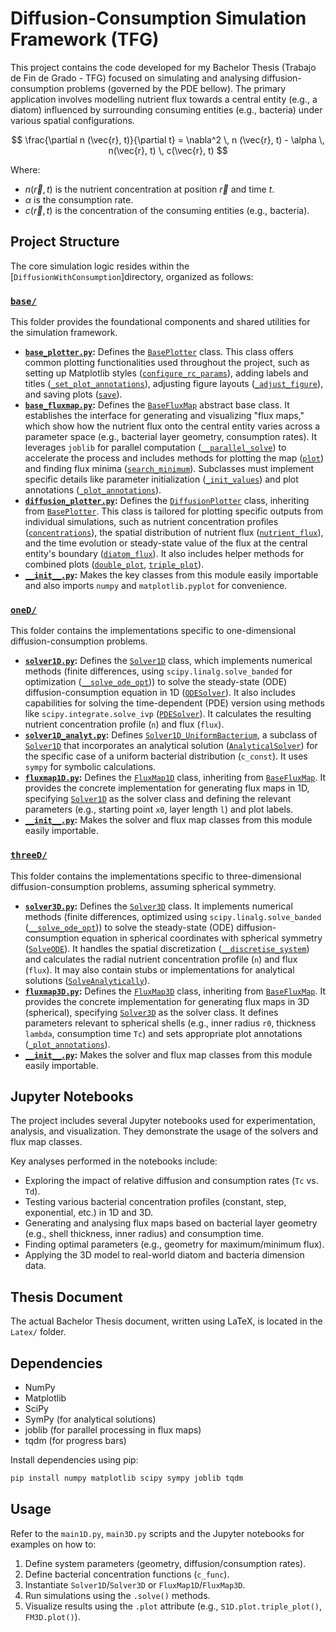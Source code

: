 # Diffusion-Consumption Simulation Framework (TFG)

This project contains the code developed for my Bachelor Thesis (Trabajo de Fin de Grado - TFG) focused on simulating and analysing diffusion-consumption problems (governed by the PDE bellow). The primary application involves modelling nutrient flux towards a central entity (e.g., a diatom) influenced by surrounding consuming entities (e.g., bacteria) under various spatial configurations.

$$
    \frac{\partial n (\vec{r}, t)}{\partial t} =
    \nabla^2 \, n (\vec{r}, t)
    - \alpha \, n(\vec{r}, t) \, c(\vec{r}, t)
$$

Where:
-   $n(\vec{r}, t)$ is the nutrient concentration at position $\vec{r}$ and time $t$.
-   $\alpha$ is the consumption rate.
-   $c(\vec{r}, t)$ is the concentration of the consuming entities (e.g., bacteria).


## Project Structure

The core simulation logic resides within the [`DiffusionWithConsumption`]directory, organized as follows:

### [`base/`](DiffusionWithConsumption\base)

This folder provides the foundational components and shared utilities for the simulation framework.

*   **[`base_plotter.py`](DiffusionWithConsumption\base\base_plotter.py):** Defines the [`BasePlotter`](DiffusionWithConsumption\base\base_plotter.py#L3) class. This class offers common plotting functionalities used throughout the project, such as setting up Matplotlib styles ([`configure_rc_params`](DiffusionWithConsumption\base\base_plotter.py#L7)), adding labels and titles ([`_set_plot_annotations`](DiffusionWithConsumption\base\base_plotter.py#L22)), adjusting figure layouts ([`_adjust_figure`](DiffusionWithConsumption\base\base_plotter.py#L28)), and saving plots ([`save`](DiffusionWithConsumption\base\base_plotter.py#L32)).
*   **[`base_fluxmap.py`](DiffusionWithConsumption\base\base_fluxmap.py):** Defines the [`BaseFluxMap`](DiffusionWithConsumption\base\base_fluxmap.py#L10) abstract base class. It establishes the interface for generating and visualizing "flux maps," which show how the nutrient flux onto the central entity varies across a parameter space (e.g., bacterial layer geometry, consumption rates). It leverages `joblib` for parallel computation ([`__parallel_solve`](DiffusionWithConsumption\base\base_fluxmap.py#L70)) to accelerate the process and includes methods for plotting the map ([`plot`](DiffusionWithConsumption\base\base_fluxmap.py#L168)) and finding flux minima ([`search_minimum`](DiffusionWithConsumption\base\base_fluxmap.py#L152)). Subclasses must implement specific details like parameter initialization ([`_init_values`](DiffusionWithConsumption\base\base_fluxmap.py#L20)) and plot annotations ([`_plot_annotations`](DiffusionWithConsumption\base\base_fluxmap.py#L33)).
*   **[`diffusion_plotter.py`](DiffusionWithConsumption\base\diffusion_plotter.py):** Defines the [`DiffusionPlotter`](DiffusionWithConsumption\base\diffusion_plotter.py#L7) class, inheriting from [`BasePlotter`](DiffusionWithConsumption\base\base_plotter.py#L3). This class is tailored for plotting specific outputs from individual simulations, such as nutrient concentration profiles ([`concentrations`](DiffusionWithConsumption\base\diffusion_plotter.py#L19)), the spatial distribution of nutrient flux ([`nutrient_flux`](DiffusionWithConsumption\base\diffusion_plotter.py#L41)), and the time evolution or steady-state value of the flux at the central entity's boundary ([`diatom_flux`](DiffusionWithConsumption\base\diffusion_plotter.py#L66)). It also includes helper methods for combined plots ([`double_plot`](DiffusionWithConsumption\base\diffusion_plotter.py#L93), [`triple_plot`](DiffusionWithConsumption\base\diffusion_plotter.py#L100)).
*   **[`__init__.py`](DiffusionWithConsumption\base\__init__.py):** Makes the key classes from this module easily importable and also imports `numpy` and `matplotlib.pyplot` for convenience.

### [`oneD/`](DiffusionWithConsumption\oneD)

This folder contains the implementations specific to one-dimensional diffusion-consumption problems.

*   **[`solver1D.py`](DiffusionWithConsumption\oneD\solver1D.py):** Defines the [`Solver1D`](DiffusionWithConsumption\oneD\solver1D.py#L5) class, which implements numerical methods (finite differences, using `scipy.linalg.solve_banded` for optimization ([`__solve_ode_opt`](DiffusionWithConsumption\oneD\solver1D.py#L101))) to solve the steady-state (ODE) diffusion-consumption equation in 1D ([`ODESolver`](DiffusionWithConsumption\oneD\solver1D.py#L51)). It also includes capabilities for solving the time-dependent (PDE) version using methods like `scipy.integrate.solve_ivp` ([`PDESolver`](DiffusionWithConsumption\oneD\solver1D.py#L113)). It calculates the resulting nutrient concentration profile (`n`) and flux (`flux`).
*   **[`solver1D_analyt.py`](DiffusionWithConsumption\oneD\solver1D_analyt.py):** Defines [`Solver1D_UniformBacterium`](DiffusionWithConsumption\oneD\solver1D_analyt.py#L5), a subclass of [`Solver1D`](DiffusionWithConsumption\oneD\solver1D.py#L5) that incorporates an analytical solution ([`AnalyticalSolver`](DiffusionWithConsumption\oneD\solver1D_analyt.py#L19)) for the specific case of a uniform bacterial distribution (`c_const`). It uses `sympy` for symbolic calculations.
*   **[`fluxmap1D.py`](DiffusionWithConsumption\oneD\fluxmap1D.py):** Defines the [`FluxMap1D`](DiffusionWithConsumption\oneD\fluxmap1D.py#L4) class, inheriting from [`BaseFluxMap`](DiffusionWithConsumption\base\base_fluxmap.py#L10). It provides the concrete implementation for generating flux maps in 1D, specifying [`Solver1D`](DiffusionWithConsumption\oneD\solver1D.py#L5) as the solver class and defining the relevant parameters (e.g., starting point `x0`, layer length `l`) and plot labels.
*   **[`__init__.py`](DiffusionWithConsumption\oneD\__init__.py):** Makes the solver and flux map classes from this module easily importable.

### [`threeD/`](DiffusionWithConsumption\threeD)

This folder contains the implementations specific to three-dimensional diffusion-consumption problems, assuming spherical symmetry.

*   **[`solver3D.py`](DiffusionWithConsumption\threeD\solver3D.py):** Defines the [`Solver3D`](DiffusionWithConsumption\threeD\solver3D.py#L5) class. It implements numerical methods (finite differences, optimized using `scipy.linalg.solve_banded` ([`__solve_ode_opt`](DiffusionWithConsumption\threeD\solver3D.py#L72))) to solve the steady-state (ODE) diffusion-consumption equation in spherical coordinates with spherical symmetry ([`SolveODE`](DiffusionWithConsumption\threeD\solver3D.py#L37)). It handles the spatial discretization ([`__discretise_system`](DiffusionWithConsumption\threeD\solver3D.py#L27)) and calculates the radial nutrient concentration profile (`n`) and flux (`flux`). It may also contain stubs or implementations for analytical solutions ([`SolveAnalytically`](DiffusionWithConsumption\threeD\solver3D.py#L108)).
*   **[`fluxmap3D.py`](DiffusionWithConsumption\threeD\fluxmap3D.py):** Defines the [`FluxMap3D`](DiffusionWithConsumption\threeD\fluxmap3D.py#L41) class, inheriting from [`BaseFluxMap`](DiffusionWithConsumption\base\base_fluxmap.py#L10). It provides the concrete implementation for generating flux maps in 3D (spherical), specifying [`Solver3D`](DiffusionWithConsumption\threeD\solver3D.py#L5) as the solver class. It defines parameters relevant to spherical shells (e.g., inner radius `r0`, thickness `lambda`, consumption time `Tc`) and sets appropriate plot annotations ([`_plot_annotations`](DiffusionWithConsumption\threeD\fluxmap3D.py#L43)).
*   **[`__init__.py`](DiffusionWithConsumption\threeD\__init__.py):** Makes the solver and flux map classes from this module easily importable.

## Jupyter Notebooks

The project includes several Jupyter notebooks used for experimentation, analysis, and visualization. They demonstrate the usage of the solvers and flux map classes.

Key analyses performed in the notebooks include:

*   Exploring the impact of relative diffusion and consumption rates (`Tc` vs. `Td`).
*   Testing various bacterial concentration profiles (constant, step, exponential, etc.) in 1D and 3D.
*   Generating and analysing flux maps based on bacterial layer geometry (e.g., shell thickness, inner radius) and consumption time.
*   Finding optimal parameters (e.g., geometry for maximum/minimum flux).
*   Applying the 3D model to real-world diatom and bacteria dimension data.

## Thesis Document

The actual Bachelor Thesis document, written using LaTeX, is located in the `Latex/` folder.

## Dependencies

*   NumPy
*   Matplotlib
*   SciPy
*   SymPy (for analytical solutions)
*   joblib (for parallel processing in flux maps)
*   tqdm (for progress bars)

Install dependencies using pip:
```bash
pip install numpy matplotlib scipy sympy joblib tqdm
```

## Usage

Refer to the `main1D.py`, `main3D.py` scripts and the Jupyter notebooks for examples on how to:

1.  Define system parameters (geometry, diffusion/consumption rates).
2.  Define bacterial concentration functions (`c_func`).
3.  Instantiate `Solver1D`/`Solver3D` or `FluxMap1D`/`FluxMap3D`.
4.  Run simulations using the `.solve()` methods.
5.  Visualize results using the `.plot` attribute (e.g., `S1D.plot.triple_plot()`, `FM3D.plot()`).